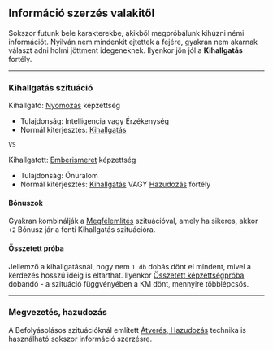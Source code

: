 ## Információ szerzés valakitől

Sokszor futunk bele karakterekbe, akikből megpróbálunk kihúzni némi információt. Nyilván nem mindenkit ejtettek a fejére, gyakran nem akarnak választ adni holmi jöttment idegeneknek. Ilyenkor jön jól a **Kihallgatás** fortély.

---
### Kihallgatás szituáció

Kihallgató: [Nyomozás](../kepzettsegek.primer.altalanos/nyomozas.md) képzettség
- Tulajdonság: Intelligencia vagy Érzékenység
- Normál kiterjesztés: [Kihallgatás](../fortelyok.szabad/kihallgatas.md)

`VS`

Kihallgatott: [Emberismeret](../kepzettsegek.primer.altalanos/emberismeret.md) képzettség
- Tulajdonság: Önuralom
- Normál kiterjesztés: [Kihallgatás](../fortelyok.szabad/kihallgatas.md)  VAGY  [Hazudozás](../fortelyok.szabad/hazudozas.md) fortély

#### Bónuszok

Gyakran kombinálják a [Megfélemlítés](befolyasolas_modszerei.md#megf%C3%A9leml%C3%ADt%C3%A9s-szitu%C3%A1ci%C3%B3) szituációval, amely ha sikeres, akkor `+2` Bónusz jár a fenti Kihallgatás szituációra.

#### Összetett próba

Jellemző a kihallgatásnál, hogy nem `1 db` dobás dönt el mindent, mivel a kérdezés hosszú ideig is eltarthat. Ilyenkor [Összetett képzettségpróba](../036_kepzettsegproba.md#%C3%B6sszetett-k%C3%A9pzetts%C3%A9gpr%C3%B3ba-m%C3%A1sodlagos-pr%C3%B3badob%C3%A1sok) dobandó - a szituáció függvényében a KM dönt, mennyire többlépcsős.

---
### Megvezetés, hazudozás

A Befolyásolásos szituációknál említett [Átverés, Hazudozás](befolyasolas_modszerei.md#%C3%A1tver%C3%A9s-hazudoz%C3%A1s) technika is használható sokszor információ szerzésre.
